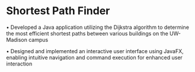 # Shortest Path Finder
•	Developed a Java application utilizing the Dijkstra algorithm to determine the most efficient shortest paths between various buildings on the UW-Madison campus

•	Designed and implemented an interactive user interface using JavaFX, enabling intuitive navigation and command execution for enhanced user interaction
